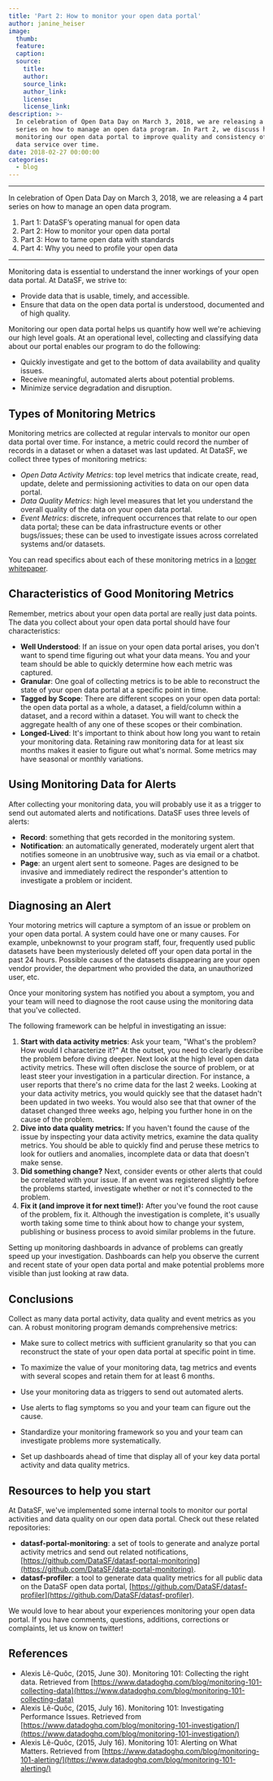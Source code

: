 ```yaml
---
title: 'Part 2: How to monitor your open data portal'
author: janine_heiser
image:
  thumb:
  feature:
  caption:
  source:
    title:
    author:
    source_link:
    author_link:
    license:
    license_link:
description: >-
  In celebration of Open Data Day on March 3, 2018, we are releasing a 4 part
  series on how to manage an open data program. In Part 2, we discuss how we're
  monitoring our open data portal to improve quality and consistency of the open
  data service over time.
date: 2018-02-27 00:00:00
categories:
  - blog
---
```


<hr />

In celebration of Open Data Day on March 3, 2018, we are releasing a 4 part series on how to manage an open data program.

1. Part 1: DataSF’s operating manual for open data
2. Part 2: How to monitor your open data portal
3. Part 3: How to tame open data with standards
4. Part 4: Why you need to profile your open data

<hr />

Monitoring data is essential to understand the inner workings of your open data portal. At DataSF, we strive to:

* Provide data that is usable, timely, and accessible.
* Ensure that data on the open data portal is understood, documented and of high quality.

Monitoring our open data portal helps us quantify how well we're achieving our high level goals. At an operational level, collecting and classifying data about our portal enables our program to do the following:

* Quickly investigate and get to the bottom of data availability and quality issues.
* Receive meaningful, automated alerts about potential problems.
* Minimize service degradation and disruption.

## Types of Monitoring Metrics

Monitoring metrics are collected at regular intervals to monitor our open data portal over time. For instance, a metric could record the number of records in a dataset or when a dataset was last updated. At DataSF, we collect three types of monitoring metrics:

* *Open Data Activity Metrics*: top level metrics that indicate create, read, update, delete and permissioning activities to data on our open data portal.
* *Data Quality Metrics*: high level measures that let you understand the overall quality of the data on your open data portal.
* *Event Metrics*: discrete, infrequent occurrences that relate to our open data portal; these can be data infrastructure events or other bugs/issues; these can be used to investigate issues across correlated systems and/or datasets.

You can read specifics about each of these monitoring metrics in a [longer whitepaper](https://docs.google.com/document/d/1BKHuxtOr0uZMlejgqnUZt-BoVaZ52VBDxXpdFXzLpTU/edit?usp=sharing).

## Characteristics of Good Monitoring Metrics

Remember, metrics about your open data portal are really just data points. The data you collect about your open data portal should have four characteristics:

* **Well Understood**: If an issue on your open data portal arises, you don't want to spend time figuring out what your data means. You and your team should be able to quickly determine how each metric was captured.
* **Granular**: One goal of collecting metrics is to be able to reconstruct the state of your open data portal at a specific point in time.
* **Tagged by Scope**: There are different scopes on your open data portal: the open data portal as a whole, a dataset, a field/column within a dataset, and a record within a dataset. You will want to check the aggregate health of any one of these scopes or their combination.
* **Longed-Lived**: It's important to think about how long you want to retain your monitoring data. Retaining raw monitoring data for at least six months makes it easier to figure out what's normal. Some metrics may have seasonal or monthly variations.

## Using Monitoring Data for Alerts

After collecting your monitoring data, you will probably use it as a trigger to send out automated alerts and notifications. DataSF uses three levels of alerts:

* **Record**: something that gets recorded in the monitoring system.
* **Notification**: an automatically generated, moderately urgent alert that notifies someone in an unobtrusive way, such as via email or a chatbot.
* **Page**: an urgent alert sent to someone. Pages are designed to be invasive and immediately redirect the responder's attention to investigate a problem or incident.

## Diagnosing an Alert

Your motoring metrics will capture a symptom of an issue or problem on your open data portal. A system could have one or many causes. For example, unbeknownst to your program staff, four, frequently used public datasets have been mysteriously deleted off your open data portal in the past 24 hours. Possible causes of the datasets disappearing are your open vendor provider, the department who provided the data, an unauthorized user, etc.

Once your monitoring system has notified you about a symptom, you and your team will need to diagnose the root cause using the monitoring data that you've collected.

The following framework can be helpful in investigating an issue:

1. **Start with data activity metrics**: Ask your team, "What's the problem? How would I characterize it?" At the outset, you need to clearly describe the problem before diving deeper. Next look at the high level open data activity metrics. These will often disclose the source of problem, or at least steer your investigation in a particular direction. For instance, a user reports that there's no crime data for the last 2 weeks. Looking at your data activity metrics, you would quickly see that the dataset hadn't been updated in two weeks. You would also see that that owner of the dataset changed three weeks ago, helping you further hone in on the cause of the problem.
2. **Dive into data quality metrics:** If you haven't found the cause of the issue by inspecting your data activity metrics, examine the data quality metrics. You should be able to quickly find and peruse these metrics to look for outliers and anomalies, incomplete data or data that doesn't make sense.
3. **Did something change?** Next, consider events or other alerts that could be correlated with your issue. If an event was registered slightly before the problems started, investigate whether or not it's connected to the problem.
4. **Fix it (and improve it for next time!):** After you've found the root cause of the problem, fix it. Although the investigation is complete, it's usually worth taking some time to think about how to change your system, publishing or business process to avoid similar problems in the future.

Setting up monitoring dashboards in advance of problems can greatly speed up your investigation. Dashboards can help you observe the current and recent state of your open data portal and make potential problems more visible than just looking at raw data.

## Conclusions

Collect as many data portal activity, data quality and event metrics as you can. A robust monitoring program demands comprehensive metrics:

* Make sure to collect metrics with sufficient granularity so that you can reconstruct the state of your open data portal at specific point in time.
* To maximize the value of your monitoring data, tag metrics and events with several scopes and retain them for at least 6 months.
* Use your monitoring data as triggers to send out automated alerts.
* Use alerts to flag symptoms so you and your team can figure out the cause.

* Standardize your monitoring framework so you and your team can investigate problems more systematically.

* Set up dashboards ahead of time that display all of your key data portal activity and data quality metrics.

## Resources to help you start

At DataSF, we've implemented some internal tools to monitor our portal activities and data quality on our open data portal. Check out these related repositories:

* **datasf-portal-monitoring**: a set of tools to generate and analyze portal activity metrics and send out related notifications, [https://github.com/DataSF/datasf-portal-monitoring](https://github.com/DataSF/data-portal-monitoring).
* **datasf-profiler**: a tool to generate data quality metrics for all public data on the DataSF open data portal, [https://github.com/DataSF/datasf-profiler](https://github.com/DataSF/datasf-profiler).

We would love to hear about your experiences monitoring your open data portal. If you have comments, questions, additions, corrections or complaints, let us know on twitter!

## References

* Alexis L&ecirc;-Qu&ocirc;c, (2015, June 30). Monitoring 101: Collecting the right data. Retrieved from [https://www.datadoghq.com/blog/monitoring-101-collecting-data](https://www.datadoghq.com/blog/monitoring-101-collecting-data)
* Alexis L&ecirc;-Qu&ocirc;c, (2015, July 16). Monitoring 101: Investigating Performance Issues. Retrieved from [https://www.datadoghq.com/blog/monitoring-101-investigation/](https://www.datadoghq.com/blog/monitoring-101-investigation/)
* Alexis L&ecirc;-Qu&ocirc;c, (2015, July 16). Monitoring 101: Alerting on What Matters. Retrieved from [https://www.datadoghq.com/blog/monitoring-101-alerting/](https://www.datadoghq.com/blog/monitoring-101-alerting/)